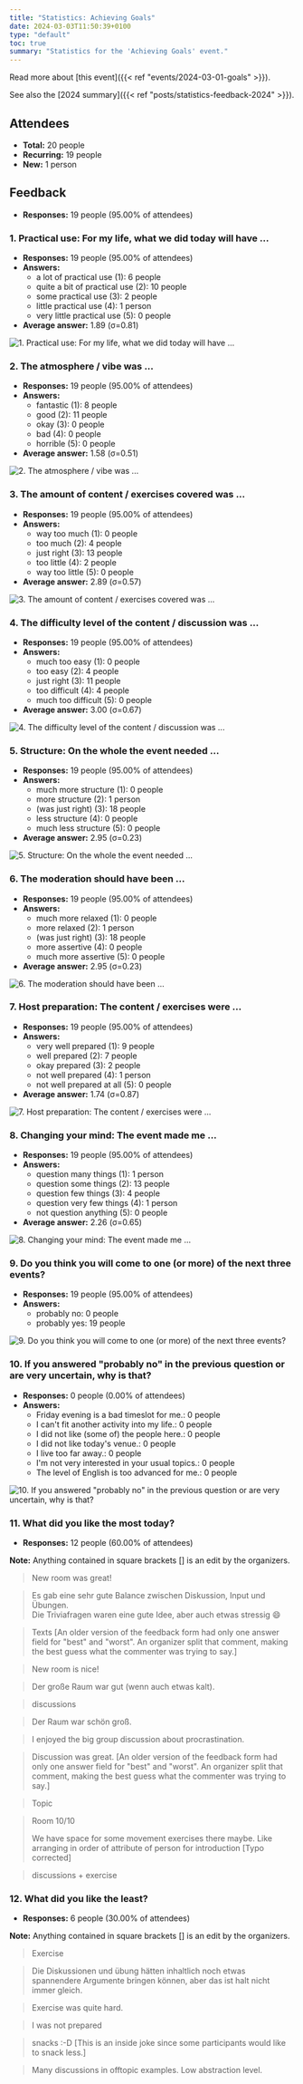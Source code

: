```yaml
---
title: "Statistics: Achieving Goals"
date: 2024-03-03T11:50:39+0100
type: "default"
toc: true
summary: "Statistics for the 'Achieving Goals' event."
---
```


Read more about [this event]({{< ref "events/2024-03-01-goals" >}}).

See also the [2024 summary]({{< ref "posts/statistics-feedback-2024" >}}).

## Attendees

* **Total:** 20 people
* **Recurring:** 19 people
* **New:** 1 person

## Feedback

* **Responses:** 19 people (95.00% of attendees)

### 1. Practical use: For my life, what we did today will have ...

* **Responses:** 19 people (95.00% of attendees)
* **Answers:**
  * a lot of practical use (1): 6 people
  * quite a bit of practical use (2): 10 people
  * some practical use (3): 2 people
  * little practical use (4): 1 person
  * very little practical use (5): 0 people
* **Average answer:** 1.89 (σ=0.81)

![1. Practical use: For my life, what we did today will have ...](./1-practical-use-for-my-life-what-we-did-today-will-have.png)

### 2. The atmosphere / vibe was ...

* **Responses:** 19 people (95.00% of attendees)
* **Answers:**
  * fantastic (1): 8 people
  * good (2): 11 people
  * okay (3): 0 people
  * bad (4): 0 people
  * horrible (5): 0 people
* **Average answer:** 1.58 (σ=0.51)

![2. The atmosphere / vibe was ...](./2-the-atmosphere-vibe-was.png)

### 3. The amount of content / exercises covered was ...

* **Responses:** 19 people (95.00% of attendees)
* **Answers:**
  * way too much (1): 0 people
  * too much (2): 4 people
  * just right (3): 13 people
  * too little (4): 2 people
  * way too little (5): 0 people
* **Average answer:** 2.89 (σ=0.57)

![3. The amount of content / exercises covered was ...](./3-the-amount-of-content-exercises-covered-was.png)

### 4. The difficulty level of the content / discussion was ...

* **Responses:** 19 people (95.00% of attendees)
* **Answers:**
  * much too easy (1): 0 people
  * too easy (2): 4 people
  * just right (3): 11 people
  * too difficult (4): 4 people
  * much too difficult (5): 0 people
* **Average answer:** 3.00 (σ=0.67)

![4. The difficulty level of the content / discussion was ...](./4-the-difficulty-level-of-the-content-discussion-was.png)

### 5. Structure: On the whole the event needed ...

* **Responses:** 19 people (95.00% of attendees)
* **Answers:**
  * much more structure (1): 0 people
  * more structure (2): 1 person
  * (was just right) (3): 18 people
  * less structure (4): 0 people
  * much less structure (5): 0 people
* **Average answer:** 2.95 (σ=0.23)

![5. Structure: On the whole the event needed ...](./5-structure-on-the-whole-the-event-needed.png)

### 6. The moderation should have been ...

* **Responses:** 19 people (95.00% of attendees)
* **Answers:**
  * much more relaxed (1): 0 people
  * more relaxed (2): 1 person
  * (was just right) (3): 18 people
  * more assertive (4): 0 people
  * much more assertive (5): 0 people
* **Average answer:** 2.95 (σ=0.23)

![6. The moderation should have been ...](./6-the-moderation-should-have-been.png)

### 7. Host preparation: The content / exercises were ...

* **Responses:** 19 people (95.00% of attendees)
* **Answers:**
  * very well prepared (1): 9 people
  * well prepared (2): 7 people
  * okay prepared (3): 2 people
  * not well prepared (4): 1 person
  * not well prepared at all (5): 0 people
* **Average answer:** 1.74 (σ=0.87)

![7. Host preparation: The content / exercises were ...](./7-host-preparation-the-content-exercises-were.png)

### 8. Changing your mind: The event made me ...

* **Responses:** 19 people (95.00% of attendees)
* **Answers:**
  * question many things (1): 1 person
  * question some things (2): 13 people
  * question few things (3): 4 people
  * question very few things (4): 1 person
  * not question anything (5): 0 people
* **Average answer:** 2.26 (σ=0.65)

![8. Changing your mind: The event made me ...](./8-changing-your-mind-the-event-made-me.png)

### 9. Do you think you will come to one (or more) of the next three events?

* **Responses:** 19 people (95.00% of attendees)
* **Answers:**
  * probably no: 0 people
  * probably yes: 19 people

![9. Do you think you will come to one (or more) of the next three events?](./9-do-you-think-you-will-come-to-one-or-more-of-the-next-three-events.png)

### 10. If you answered "probably no" in the previous question or are very uncertain, why is that?

* **Responses:** 0 people (0.00% of attendees)
* **Answers:**
  * Friday evening is a bad timeslot for me.: 0 people
  * I can't fit another activity into my life.: 0 people
  * I did not like (some of) the people here.: 0 people
  * I did not like today's venue.: 0 people
  * I live too far away.: 0 people
  * I'm not very interested in your usual topics.: 0 people
  * The level of English is too advanced for me.: 0 people

![10. If you answered "probably no" in the previous question or are very uncertain, why is that?](./10-if-you-answered-probably-no-in-the-previous-question-or-are-very-uncertain-why-is-that.png)

### 11. What did you like the most today?

* **Responses:** 12 people (60.00% of attendees)

**Note:** Anything contained in square brackets [] is an edit by the organizers.

> New room was great!

> Es gab eine sehr gute Balance zwischen Diskussion, Input und Übungen.  
> Die Triviafragen waren eine gute Idee, aber auch etwas stressig 😄

> Texts [An older version of the feedback form had only one answer field for "best" and "worst". An organizer split that comment, making the best guess what the commenter was trying to say.]

> New room is nice!

> Der große Raum war gut (wenn auch etwas kalt).

> discussions

> Der Raum war schön groß.

> I enjoyed the big group discussion about procrastination.

> Discussion was great. [An older version of the feedback form had only one answer field for "best" and "worst". An organizer split that comment, making the best guess what the commenter was trying to say.]

> Topic

> Room 10/10  
>   
> We have space for some movement exercises there maybe. Like arranging in order of attribute of person for introduction [Typo corrected]

> discussions + exercise
### 12. What did you like the least?

* **Responses:** 6 people (30.00% of attendees)

**Note:** Anything contained in square brackets [] is an edit by the organizers.

> Exercise

> Die Diskussionen und übung hätten inhaltlich noch etwas spannendere Argumente bringen können, aber das ist halt nicht immer gleich.

> Exercise was quite hard.

> I was not prepared

> snacks :-D [This is an inside joke since some participants would like to snack less.]

> Many discussions in offtopic examples. Low abstraction level.
